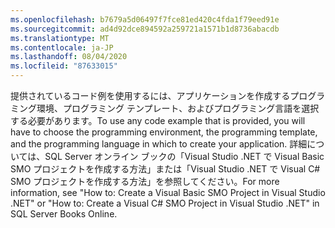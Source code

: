 ```yaml
---
ms.openlocfilehash: b7679a5d06497f7fce81ed420c4fda1f79eed91e
ms.sourcegitcommit: ad4d92dce894592a259721a1571b1d8736abacdb
ms.translationtype: MT
ms.contentlocale: ja-JP
ms.lasthandoff: 08/04/2020
ms.locfileid: "87633015"
---
```

<span data-ttu-id="14d81-101">提供されているコード例を使用するには、アプリケーションを作成するプログラミング環境、プログラミング テンプレート、およびプログラミング言語を選択する必要があります。</span><span class="sxs-lookup"><span data-stu-id="14d81-101">To use any code example that is provided, you will have to choose the programming environment, the programming template, and the programming language in which to create your application.</span></span> <span data-ttu-id="14d81-102">詳細については、SQL Server オンライン ブックの「Visual Studio .NET で Visual Basic SMO プロジェクトを作成する方法」または「Visual Studio .NET で Visual C\# SMO プロジェクトを作成する方法」を参照してください。</span><span class="sxs-lookup"><span data-stu-id="14d81-102">For more information, see "How to: Create a Visual Basic SMO Project in Visual Studio .NET" or "How to: Create a Visual C\# SMO Project in Visual Studio .NET" in SQL Server Books Online.</span></span>
